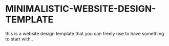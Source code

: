 # MINIMALISTIC-WEBSITE-DESIGN-TEMPLATE
this is a website design template that you can freely use to have something to start with..

